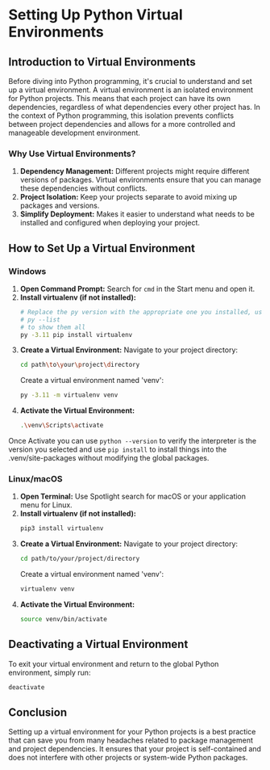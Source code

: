 # Setting Up Python Virtual Environments

## Introduction to Virtual Environments

Before diving into Python programming, it's crucial to understand and set up a virtual environment. A virtual environment is an isolated environment for Python projects. This means that each project can have its own dependencies, regardless of what dependencies every other project has. In the context of Python programming, this isolation prevents conflicts between project dependencies and allows for a more controlled and manageable development environment.

### Why Use Virtual Environments?

1. **Dependency Management:** Different projects might require different versions of packages. Virtual environments ensure that you can manage these dependencies without conflicts.
2. **Project Isolation:** Keep your projects separate to avoid mixing up packages and versions.
3. **Simplify Deployment:** Makes it easier to understand what needs to be installed and configured when deploying your project.

## How to Set Up a Virtual Environment

### Windows

1. **Open Command Prompt:** Search for `cmd` in the Start menu and open it.
2. **Install virtualenv (if not installed):**
   ```bash
   # Replace the py version with the appropriate one you installed, use:
   # py --list
   # to show them all
   py -3.11 pip install virtualenv
   ```
3. **Create a Virtual Environment:**
   Navigate to your project directory:
   ```bash
   cd path\to\your\project\directory
   ```
   Create a virtual environment named 'venv':
   ```bash
   py -3.11 -m virtualenv venv
   ```
4. **Activate the Virtual Environment:**
   ```bash
   .\venv\Scripts\activate
   ```

Once Activate you can use `python --version` to verify the interpreter is the version you selected and use `pip install` to install things into the .venv/site-packages without modifying the global packages.

### Linux/macOS

1. **Open Terminal:** Use Spotlight search for macOS or your application menu for Linux.
2. **Install virtualenv (if not installed):**
   ```bash
   pip3 install virtualenv
   ```
3. **Create a Virtual Environment:**
   Navigate to your project directory:
   ```bash
   cd path/to/your/project/directory
   ```
   Create a virtual environment named 'venv':
   ```bash
   virtualenv venv
   ```
4. **Activate the Virtual Environment:**
   ```bash
   source venv/bin/activate
   ```

## Deactivating a Virtual Environment

To exit your virtual environment and return to the global Python environment, simply run:
```bash
deactivate
```

## Conclusion

Setting up a virtual environment for your Python projects is a best practice that can save you from many headaches related to package management and project dependencies. It ensures that your project is self-contained and does not interfere with other projects or system-wide Python packages.
